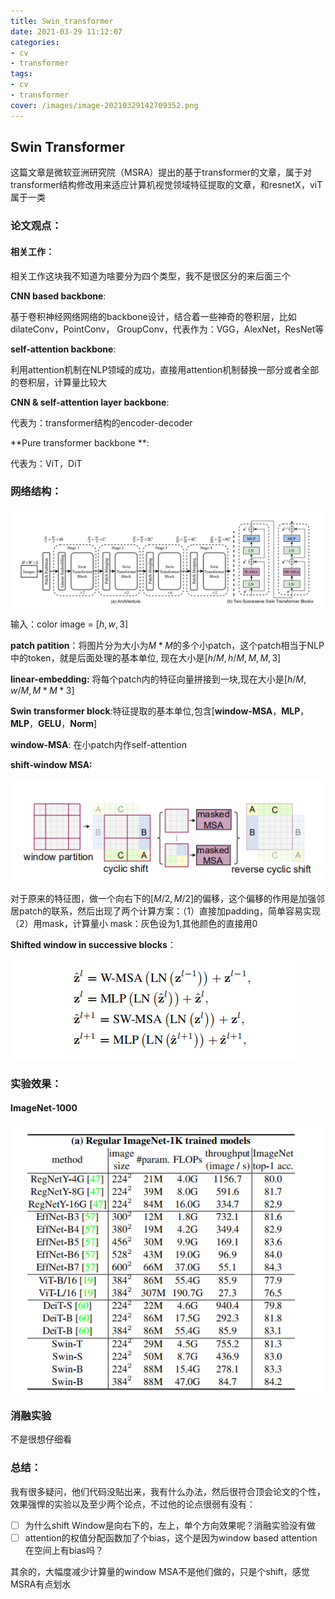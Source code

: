 ```yaml
---
title: Swin_transformer
date: 2021-03-29 11:12:07
categories:
- cv
- transformer
tags:
- cv
- transformer
cover: /images/image-20210329142709352.png
---
```


## Swin Transformer

这篇文章是微软亚洲研究院（MSRA）提出的基于transformer的文章，属于对transformer结构修改用来适应计算机视觉领域特征提取的文章，和resnetX，viT属于一类

### 论文观点：

#### 相关工作：

相关工作这块我不知道为啥要分为四个类型，我不是很区分的来后面三个

**CNN based backbone**:

基于卷积神经网络网络的backbone设计，结合着一些神奇的卷积层，比如dilateConv，PointConv， GroupConv，代表作为：VGG，AlexNet，ResNet等

**self-attention backbone**:

利用attention机制在NLP领域的成功，直接用attention机制替换一部分或者全部的卷积层，计算量比较大

**CNN & self-attention layer backbone**:

代表为：transformer结构的encoder-decoder

**Pure transformer backbone **:

代表为：ViT，DiT

### 网络结构：

![image-20210329142709352](/images/image-20210329142709352.png)

输入：color image = $[h,w,3]$

**patch patition**：将图片分为大小为$M*M$的多个小patch，这个patch相当于NLP中的token，就是后面处理的基本单位, 现在大小是$[h/M, h/M, M, M, 3]$

**linear-embedding:** 将每个patch内的特征向量拼接到一块,现在大小是$[h/M,w/M, M*M*3]$

**Swin transformer block**:特征提取的基本单位,包含[**window-MSA**，**MLP**，**MLP**，**GELU**，**Norm**]

**window-MSA**: 在小patch内作self-attention

**shift-window MSA:**

![image-20210329143747343](/images/image-20210329143747343.png)

对于原来的特征图，做一个向右下的$[M/2, M/2]$的偏移，这个偏移的作用是加强邻居patch的联系，然后出现了两个计算方案：（1）直接加padding，简单容易实现（2）用mask，计算量小 mask：灰色设为1,其他颜色的直接用0

**Shifted window in successive blocks**：

![image-20210329144511138](/images/image-20210329144511138.png)

### 实验效果：

#### ImageNet-1000

![image-20210329144617456](/images/image-20210329144617456.png)

### 消融实验

不是很想仔细看

### 总结：

我有很多疑问，他们代码没贴出来，我有什么办法，然后很符合顶会论文的个性，效果强悍的实验以及至少两个论点，不过他的论点很弱有没有：

- [ ] 为什么shift Window是向右下的，左上，单个方向效果呢？消融实验没有做
- [ ] attention的权值分配函数加了个bias，这个是因为window based attention在空间上有bias吗？

其余的，大幅度减少计算量的window MSA不是他们做的，只是个shift，感觉MSRA有点划水